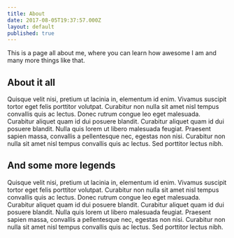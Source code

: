 ```yaml
---
title: About
date: 2017-08-05T19:37:57.000Z
layout: default
published: true
---
```


This is a page all about me, where you can learn how awesome I am and many more things like that.

## About it all

Quisque velit nisi, pretium ut lacinia in, elementum id enim. Vivamus suscipit tortor eget felis porttitor volutpat. Curabitur non nulla sit amet nisl tempus convallis quis ac lectus. Donec rutrum congue leo eget malesuada. Curabitur aliquet quam id dui posuere blandit. Curabitur aliquet quam id dui posuere blandit. Nulla quis lorem ut libero malesuada feugiat. Praesent sapien massa, convallis a pellentesque nec, egestas non nisi. Curabitur non nulla sit amet nisl tempus convallis quis ac lectus. Sed porttitor lectus nibh.

## And some more legends

Quisque velit nisi, pretium ut lacinia in, elementum id enim. Vivamus suscipit tortor eget felis porttitor volutpat. Curabitur non nulla sit amet nisl tempus convallis quis ac lectus. Donec rutrum congue leo eget malesuada. Curabitur aliquet quam id dui posuere blandit. Curabitur aliquet quam id dui posuere blandit. Nulla quis lorem ut libero malesuada feugiat. Praesent sapien massa, convallis a pellentesque nec, egestas non nisi. Curabitur non nulla sit amet nisl tempus convallis quis ac lectus. Sed porttitor lectus nibh.
